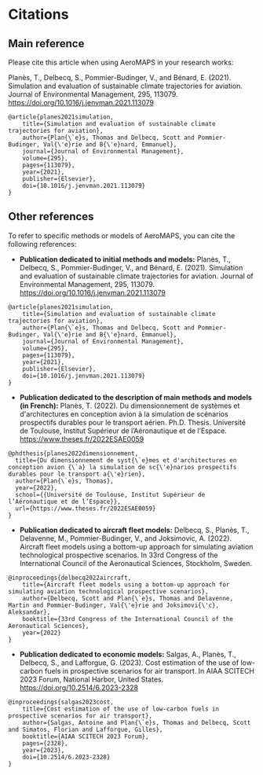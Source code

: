 # Citations

## Main reference

Please cite this article when using AeroMAPS in your research works:

Planès, T., Delbecq, S., Pommier-Budinger, V., and Bénard, E. (2021).
Simulation and evaluation of sustainable climate trajectories for aviation.
Journal of Environmental Management, 295, 113079.
https://doi.org/10.1016/j.jenvman.2021.113079

```
@article{planes2021simulation,
    title={Simulation and evaluation of sustainable climate trajectories for aviation},
    author={Plan{\`e}s, Thomas and Delbecq, Scott and Pommier-Budinger, Val{\'e}rie and B{\'e}nard, Emmanuel},
    journal={Journal of Environmental Management},
    volume={295},
    pages={113079},
    year={2021},
    publisher={Elsevier},
    doi={10.1016/j.jenvman.2021.113079}
}
```

## Other references

To refer to specific methods or models of AeroMAPS, you can cite the following references:

- **Publication dedicated to initial methods and models:** Planès, T., Delbecq, S., Pommier-Budinger, V., and Bénard, E. (2021).
Simulation and evaluation of sustainable climate trajectories for aviation.
Journal of Environmental Management, 295, 113079.
https://doi.org/10.1016/j.jenvman.2021.113079

```
@article{planes2021simulation,
    title={Simulation and evaluation of sustainable climate trajectories for aviation},
    author={Plan{\`e}s, Thomas and Delbecq, Scott and Pommier-Budinger, Val{\'e}rie and B{\'e}nard, Emmanuel},
    journal={Journal of Environmental Management},
    volume={295},
    pages={113079},
    year={2021},
    publisher={Elsevier},
    doi={10.1016/j.jenvman.2021.113079}
}
```

- **Publication dedicated to the description of main methods and models (in French):** Planès, T. (2022).
Du dimensionnement de systèmes et d'architectures en conception avion à la simulation de scénarios 
prospectifs durables pour le transport aérien.
Ph.D. Thesis. Université de Toulouse, Institut Supérieur de l’Aéronautique et de l’Espace.
https://www.theses.fr/2022ESAE0059

```
@phdthesis{planes2022dimensionnement,
  title={Du dimensionnement de syst{\`e}mes et d'architectures en conception avion {\`a} la simulation de sc{\'e}narios prospectifs durables pour le transport a{\'e}rien},
  author={Plan{\`e}s, Thomas},
  year={2022},
  school={{Université de Toulouse, Institut Supérieur de l’Aéronautique et de l’Espace}},
  url={https://www.theses.fr/2022ESAE0059}
}
```

- **Publication dedicated to aircraft fleet models:** Delbecq, S., Planès, T., Delavenne, M., Pommier-Budinger, V., and Joksimovic, A. (2022).
Aircraft fleet models using a bottom-up approach for simulating aviation technological prospective scenarios.
In 33rd Congress of the International Council of the Aeronautical Sciences, Stockholm, Sweden.

```
@inproceedings{delbecq2022aircraft,
    title={Aircraft fleet models using a bottom-up approach for simulating aviation technological prospective scenarios},
    author={Delbecq, Scott and Plan{\`e}s, Thomas and Delavenne, Martin and Pommier-Budinger, Val{\'e}rie and Joksimovi{\'c}, Aleksandar},
    booktitle={33rd Congress of the International Council of the Aeronautical Sciences},
    year={2022}
}
```

- **Publication dedicated to economic models:** Salgas, A., Planès, T., Delbecq, S., and Lafforgue, G. (2023).
Cost estimation of the use of low-carbon fuels in prospective scenarios for air transport.
In AIAA SCITECH 2023 Forum, National Harbor, United States.
https://doi.org/10.2514/6.2023-2328

```
@inproceedings{salgas2023cost,
    title={Cost estimation of the use of low-carbon fuels in prospective scenarios for air transport},
    author={Salgas, Antoine and Plan{\`e}s, Thomas and Delbecq, Scott and Simatos, Florian and Lafforgue, Gilles},
    booktitle={AIAA SCITECH 2023 Forum},
    pages={2328},
    year={2023},
    doi={10.2514/6.2023-2328}
}
```
